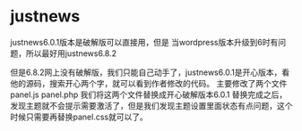 # justnews
justnews6.0.1版本是破解版可以直接用，但是 当wordpress版本升级到6时有问题，所以最好用justnews6.8.2

但是6.8.2网上没有破解版，我们只能自己动手了，justnews6.0.1是开心版本，看他的源码，搜索开心两个字，就可以看到作者修改的代码。
主要修改了两个文件panel.js  panel.php
我们将这两个文件替换成开心破解版本6.0.1  替换完成之后，发现主题就不会提示需要激活了，但是我们发现主题设置里面状态有点问题，这个时候只需要再替换panel.css就可以了。

